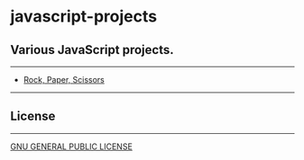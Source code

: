 # javascript-projects
## Various JavaScript projects.

---
- [Rock, Paper, Scissors](10-rock-paper-scissors.html)

---
## License
---

[GNU GENERAL PUBLIC LICENSE](LICENSE)
